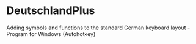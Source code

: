 # DeutschlandPlus
Adding symbols and functions to the standard German keyboard layout - Program for Windows (Autohotkey) 
